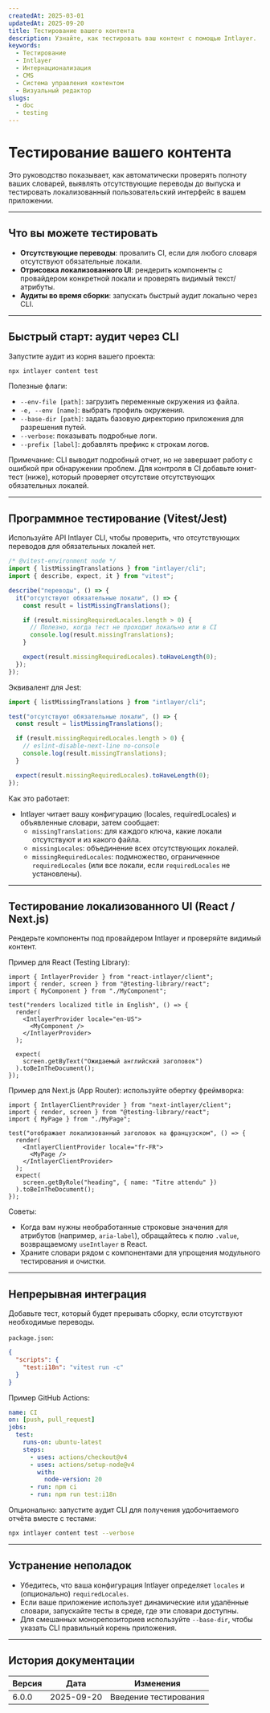 ```yaml
---
createdAt: 2025-03-01
updatedAt: 2025-09-20
title: Тестирование вашего контента
description: Узнайте, как тестировать ваш контент с помощью Intlayer.
keywords:
  - Тестирование
  - Intlayer
  - Интернационализация
  - CMS
  - Система управления контентом
  - Визуальный редактор
slugs:
  - doc
  - testing
---
```


# Тестирование вашего контента

Это руководство показывает, как автоматически проверять полноту ваших словарей, выявлять отсутствующие переводы до выпуска и тестировать локализованный пользовательский интерфейс в вашем приложении.

---

## Что вы можете тестировать

- **Отсутствующие переводы**: провалить CI, если для любого словаря отсутствуют обязательные локали.
- **Отрисовка локализованного UI**: рендерить компоненты с провайдером конкретной локали и проверять видимый текст/атрибуты.
- **Аудиты во время сборки**: запускать быстрый аудит локально через CLI.

---

## Быстрый старт: аудит через CLI

Запустите аудит из корня вашего проекта:

```bash
npx intlayer content test
```

Полезные флаги:

- `--env-file [path]`: загрузить переменные окружения из файла.
- `-e, --env [name]`: выбрать профиль окружения.
- `--base-dir [path]`: задать базовую директорию приложения для разрешения путей.
- `--verbose`: показывать подробные логи.
- `--prefix [label]`: добавлять префикс к строкам логов.

Примечание: CLI выводит подробный отчет, но не завершает работу с ошибкой при обнаружении проблем. Для контроля в CI добавьте юнит-тест (ниже), который проверяет отсутствие отсутствующих обязательных локалей.

---

## Программное тестирование (Vitest/Jest)

Используйте API Intlayer CLI, чтобы проверить, что отсутствующих переводов для обязательных локалей нет.

```ts fileName=i18n.test.ts
/* @vitest-environment node */
import { listMissingTranslations } from "intlayer/cli";
import { describe, expect, it } from "vitest";

describe("переводы", () => {
  it("отсутствуют обязательные локали", () => {
    const result = listMissingTranslations();

    if (result.missingRequiredLocales.length > 0) {
      // Полезно, когда тест не проходит локально или в CI
      console.log(result.missingTranslations);
    }

    expect(result.missingRequiredLocales).toHaveLength(0);
  });
});
```

Эквивалент для Jest:

```ts fileName=i18n.test.ts
import { listMissingTranslations } from "intlayer/cli";

test("отсутствуют обязательные локали", () => {
  const result = listMissingTranslations();

  if (result.missingRequiredLocales.length > 0) {
    // eslint-disable-next-line no-console
    console.log(result.missingTranslations);
  }

  expect(result.missingRequiredLocales).toHaveLength(0);
});
```

Как это работает:

- Intlayer читает вашу конфигурацию (locales, requiredLocales) и объявленные словари, затем сообщает:
  - `missingTranslations`: для каждого ключа, какие локали отсутствуют и из какого файла.
  - `missingLocales`: объединение всех отсутствующих локалей.
  - `missingRequiredLocales`: подмножество, ограниченное `requiredLocales` (или все локали, если `requiredLocales` не установлены).

---

## Тестирование локализованного UI (React / Next.js)

Рендерьте компоненты под провайдером Intlayer и проверяйте видимый контент.

Пример для React (Testing Library):

```tsx
import { IntlayerProvider } from "react-intlayer/client";
import { render, screen } from "@testing-library/react";
import { MyComponent } from "./MyComponent";

test("renders localized title in English", () => {
  render(
    <IntlayerProvider locale="en-US">
      <MyComponent />
    </IntlayerProvider>
  );

  expect(
    screen.getByText("Ожидаемый английский заголовок")
  ).toBeInTheDocument();
});
```

Пример для Next.js (App Router): используйте обертку фреймворка:

```tsx
import { IntlayerClientProvider } from "next-intlayer/client";
import { render, screen } from "@testing-library/react";
import { MyPage } from "./MyPage";

test("отображает локализованный заголовок на французском", () => {
  render(
    <IntlayerClientProvider locale="fr-FR">
      <MyPage />
    </IntlayerClientProvider>
  );
  expect(
    screen.getByRole("heading", { name: "Titre attendu" })
  ).toBeInTheDocument();
});
```

Советы:

- Когда вам нужны необработанные строковые значения для атрибутов (например, `aria-label`), обращайтесь к полю `.value`, возвращаемому `useIntlayer` в React.
- Храните словари рядом с компонентами для упрощения модульного тестирования и очистки.

---

## Непрерывная интеграция

Добавьте тест, который будет прерывать сборку, если отсутствуют необходимые переводы.

`package.json`:

```json
{
  "scripts": {
    "test:i18n": "vitest run -c"
  }
}
```

Пример GitHub Actions:

```yaml
name: CI
on: [push, pull_request]
jobs:
  test:
    runs-on: ubuntu-latest
    steps:
      - uses: actions/checkout@v4
      - uses: actions/setup-node@v4
        with:
          node-version: 20
      - run: npm ci
      - run: npm run test:i18n
```

Опционально: запустите аудит CLI для получения удобочитаемого отчёта вместе с тестами:

```bash
npx intlayer content test --verbose
```

---

## Устранение неполадок

- Убедитесь, что ваша конфигурация Intlayer определяет `locales` и (опционально) `requiredLocales`.
- Если ваше приложение использует динамические или удалённые словари, запускайте тесты в среде, где эти словари доступны.
- Для смешанных монорепозиториев используйте `--base-dir`, чтобы указать CLI правильный корень приложения.

---

## История документации

| Версия | Дата       | Изменения             |
| ------ | ---------- | --------------------- |
| 6.0.0  | 2025-09-20 | Введение тестирования |

